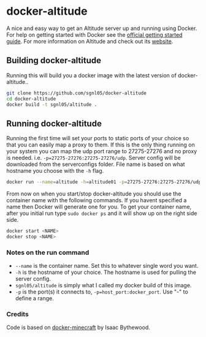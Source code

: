# docker-altitude

A nice and easy way to get an Altitude server up and running using Docker. For
help on getting started with Docker see the [official getting started guide][0].
For more information on Altitude and check out its [website][1].


## Building docker-altitude

Running this will build you a docker image with the latest version of docker-altitude..

```bash
git clone https://github.com/sgnl05/docker-altitude
cd docker-altitude
docker build -t sgnl05/altitude .
```

## Running docker-altitude

Running the first time will set your ports to static ports of your choice so
that you can easily map a proxy to them. If this is the only thing running on your
system you can map the udp port range to 27275-27276 and no proxy is needed. i.e.
`-p=27275-27276:27275-27276/udp`. Server config will be downloaded from the serverconfigs folder. File name is based on what hostname you choose with the `-h` flag.


```bash
docker run --name=altitude -h=altitude01 -p=27275-27276:27275-27276/udp sgnl05/altitude
```

From now on when you start/stop docker-altitude you should use the container name 
with the following commands. If you havent specified a name then Docker will generate one for you. To get your container name, after you initial run type `sudo docker ps` and it will show up on the right side side.

```bash
docker start <NAME>
docker stop <NAME>
```

### Notes on the run command

 + `--name` is the container name. Set this to whatever single word you want.
 + `-h` is the hostname of your choice. The hostname is used for pulling the server config.
 + `sgnl05/altitude` is simply what I called my docker build of this image.
 + `-p` is the port(s) it connects to, `-p=host_port:docker_port`. Use "-" to define a range.

### Credits

Code is based on [docker-minecraft][2] by Isaac Bythewood.

[0]: http://www.docker.io/gettingstarted/
[1]: http://altitudegame.com/
[2]: https://github.com/overshard/docker-minecraft
